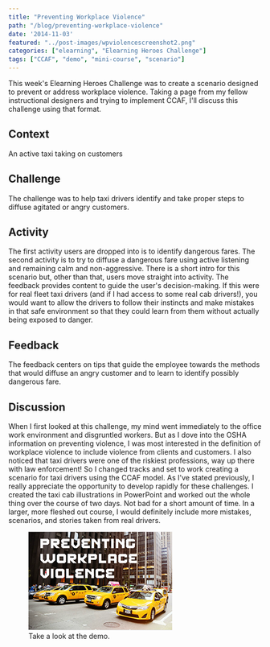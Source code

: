 ```yaml
---
title: "Preventing Workplace Violence"
path: "/blog/preventing-workplace-violence"
date: '2014-11-03'
featured: "../post-images/wpviolencescreenshot2.png"
categories: ["elearning", "Elearning Heroes Challenge"]
tags: ["CCAF", "demo", "mini-course", "scenario"]
---
```


This week's Elearning Heroes Challenge was to create a scenario designed to prevent or address workplace violence. Taking a page from my fellow instructional designers and trying to implement CCAF, I'll discuss this challenge using that format.

## Context

An active taxi taking on customers

## Challenge

The challenge was to help taxi drivers identify and take proper steps to diffuse agitated or angry customers.

## Activity

The first activity users are dropped into is to identify dangerous fares. The second activity is to try to diffuse a dangerous fare using active listening and remaining calm and non-aggressive. There is a short intro for this scenario but, other than that, users move straight into activity. The feedback provides content to guide the user's decision-making. If this were for real fleet taxi drivers (and if I had access to some real cab drivers!), you would want to allow the drivers to follow their instincts and make mistakes in that safe environment so that they could learn from them without actually being exposed to danger.

## Feedback

The feedback centers on tips that guide the employee towards the methods that would diffuse an angry customer and to learn to identify possibly dangerous fare.

## Discussion

When I first looked at this challenge, my mind went immediately to the office work environment and disgruntled workers. But as I dove into the OSHA information on preventing violence, I was most interested in the definition of workplace violence to include violence from clients and customers. I also noticed that taxi drivers were one of the riskiest professions, way up there with law enforcement! So I changed tracks and set to work creating a scenario for taxi drivers using the CCAF model. As I've stated previously, I really appreciate the opportunity to develop rapidly for these challenges. I created the taxi cab illustrations in PowerPoint and worked out the whole thing over the course of two days. Not bad for a short amount of time. In a larger, more fleshed out course, I would definitely include more mistakes, scenarios, and stories taken from real drivers.

<figure>
  <a href="http://knanthony.com/showcase/WorkplaceViolence/story.html" target="blank">
    <img src="../post-images/wpviolencescreenshot2.png" alt="Workplace Violence MiniCourse Screenshot" />
  </a>
  <figcaption>Take a look at the demo.</figcaption>
</figure>
